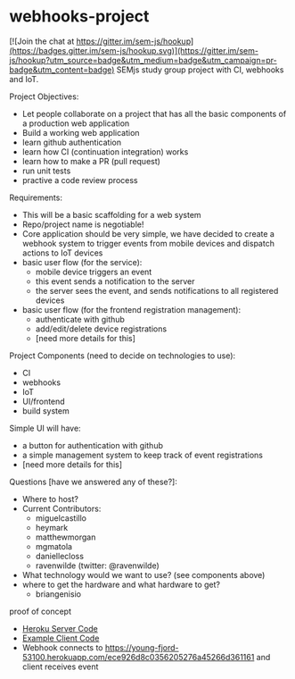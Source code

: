 # webhooks-project

[![Join the chat at https://gitter.im/sem-js/hookup](https://badges.gitter.im/sem-js/hookup.svg)](https://gitter.im/sem-js/hookup?utm_source=badge&utm_medium=badge&utm_campaign=pr-badge&utm_content=badge)
SEMjs study group project with CI, webhooks and IoT.

Project Objectives:
- Let people collaborate on a project that has all the basic components of a production web application
- Build a working web application
- learn github authentication
- learn how CI (continuation integration) works
- learn how to make a PR (pull request)
- run unit tests
- practive a code review process

Requirements:
- This will be a basic scaffolding for a web system
- Repo/project name is negotiable!
- Core application should be very simple, we have decided to create a webhook system to trigger events from mobile devices and dispatch actions to IoT devices
- basic user flow (for the service):
    + mobile device triggers an event
    + this event sends a notification to the server
    + the server sees the event, and sends notifications to all registered devices
- basic user flow (for the frontend registration management):
    + authenticate with github
    + add/edit/delete device registrations
    + [need more details for this]

Project Components (need to decide on technologies to use):
- CI
- webhooks
- IoT
- UI/frontend
- build system

Simple UI will have:
- a button for authentication with github
- a simple management system to keep track of event registrations
- [need more details for this]

Questions [have we answered any of these?]:
- Where to host?
- Current Contributors:
   - miguelcastillo
   - heymark
   - matthewmorgan
   - mgmatola
   - daniellecloss
   - ravenwilde (twitter: @ravenwilde)
- What technology would we want to use? (see components above)
- where to get the hardware and what hardware to get?
   - briangenisio

proof of concept
- [Heroku Server Code](./heroku-server-example.js)
- [Example Client Code](./node-client-example.js)
- Webhook connects to https://young-fjord-53100.herokuapp.com/ece926d8c0356205276a45266d361161 and client receives event
